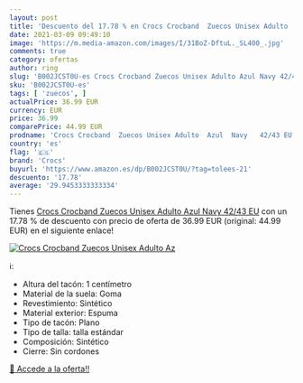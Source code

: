 ```yaml
---
layout: post
title: 'Descuento del 17.78 % en Crocs Crocband  Zuecos Unisex Adulto  Az'
date: 2021-03-09 09:49:10
image: 'https://m.media-amazon.com/images/I/31BoZ-DftuL._SL400_.jpg'
comments: true
category: ofertas
author: ring
slug: 'B002JCST0U-es Crocs Crocband Zuecos Unisex Adulto Azul Navy 42/43 EU'
sku: 'B002JCST0U-es'
tags: [ 'zuecos', ]
actualPrice: 36.99 EUR
currency: EUR
price: 36.99
comparePrice: 44.99 EUR
prodname: 'Crocs Crocband  Zuecos Unisex Adulto  Azul  Navy   42/43 EU'
country: 'es'
flag: '🇪🇸'
brand: 'Crocs'
buyurl: 'https://www.amazon.es/dp/B002JCST0U/?tag=tolees-21'
descuento: '17.78'
average: '29.9453333333334'
---
```


Tienes [Crocs Crocband  Zuecos Unisex Adulto  Azul  Navy   42/43 EU](https://www.amazon.es/dp/B002JCST0U/?tag=tolees-21) con un 17.78 % de descuento con precio de oferta de 36.99 EUR (original: 44.99 EUR) en el siguiente enlace!

[![Crocs Crocband  Zuecos Unisex Adulto  Az](https://m.media-amazon.com/images/I/31BoZ-DftuL._SL400_.jpg)](https://www.amazon.es/dp/B002JCST0U/?tag=tolees-21)

ℹ️:

- Altura del tacón: 1 centímetro
- Material de la suela: Goma
- Revestimiento: Sintético
- Material exterior: Espuma
- Tipo de tacón: Plano
- Tipo de talla: talla estándar
- Composición: Sintético
- Cierre: Sin cordones

[🛒 Accede a la oferta!!](https://www.amazon.es/dp/B002JCST0U/?tag=tolees-21)
